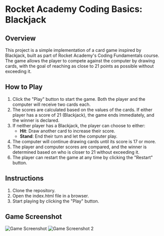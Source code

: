 # Rocket Academy Coding Basics: Blackjack

## Overview
This project is a simple implementation of a card game inspired by Blackjack, built as part of Rocket Academy's Coding Fundamentals course. The game allows the player to compete against the computer by drawing cards, with the goal of reaching as close to 21 points as possible without exceeding it.

## How to Play
1. Click the "Play" button to start the game. Both the player and the computer will receive two cards each.
2. The scores are calculated based on the values of the cards. If either player has a score of 21 (Blackjack), the game ends immediately, and the winner is declared.
3. If neither player has a Blackjack, the player can choose to either:
   - **Hit**: Draw another card to increase their score.
   - **Stand**: End their turn and let the computer play.
4. The computer will continue drawing cards until its score is 17 or more.
5. The player and computer scores are compared, and the winner is determined based on who is closer to 21 without exceeding it.
6. The player can restart the game at any time by clicking the "Restart" button.

## Instructions
1. Clone the repository.
2. Open the index.html file in a browser.
3. Start playing by clicking the "Play" button.

## Game Screenshot
![Game Screenshot](https://github.com/user-attachments/assets/6d508fa3-fa13-4147-b461-baf3d65d9998)
![Game Screenshot 2](https://github.com/user-attachments/assets/52aa51c6-f2aa-4548-9975-6e5478591275)
